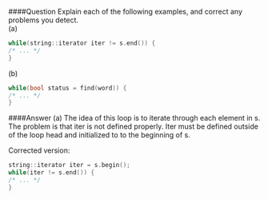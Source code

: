 ####Question
Explain each of the following examples, and correct any problems you detect.  
(a)  
```cpp
while(string::iterator iter != s.end()) {
/* ... */
}
```
(b)
```cpp
while(bool status = find(word)) {
/* ... */
}
```
####Answer
(a) The idea of this loop is to iterate through each element in s. The problem is that iter is not defined properly. Iter must be defined outside of the loop head and initialized to to the beginning of s.  

Corrected version:  
```cpp
string::iterator iter = s.begin();
while(iter != s.end()) {
/* ... */
}
```


